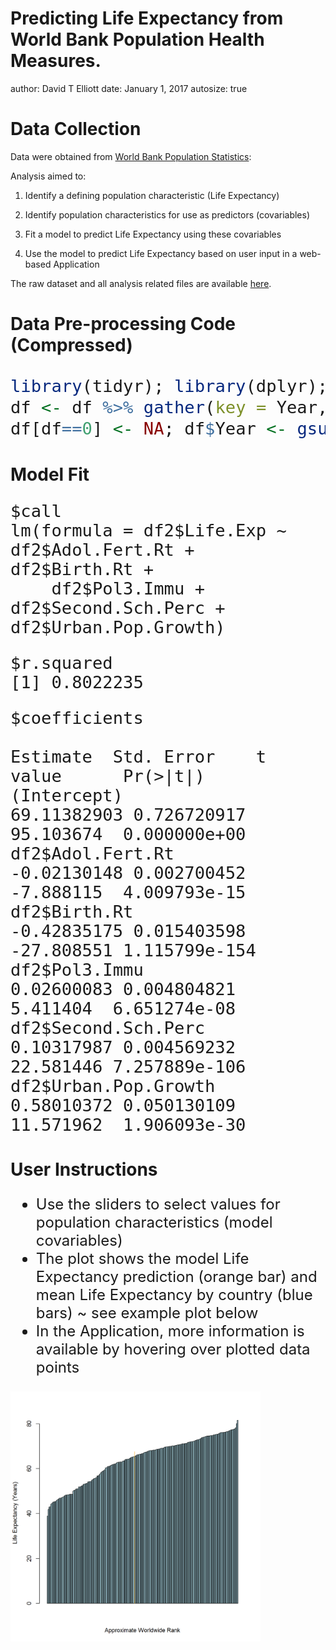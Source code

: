 Predicting Life Expectancy from World Bank Population Health Measures. 
========================================================
author: David T Elliott
date: January 1, 2017
autosize: true

Data Collection
========================================================

Data were obtained from [World Bank Population Statistics](http://databank.worldbank.org/data/reports.aspx?source=health-nutrition-and-population-statistics&Type=TABLE&preview=on#advancedDownloadOptions):

Analysis aimed to:

1. Identify a defining population characteristic (Life Expectancy)

2. Identify population characteristics for use as predictors (covariables)

3. Fit a model to predict Life Expectancy using these covariables

4. Use the model to predict Life Expectancy based on user input in a web-based Application


The raw dataset and all analysis related files are available [here](https://github.com/dtelliott79/Predicting-Life-Expectancy).

Data Pre-processing Code (Compressed)
========================================================
<font size="6">

```r
library(tidyr); library(dplyr); library(plotly); df <- read.csv("Data.csv", header = TRUE)
df <- df %>% gather(key = Year, value = value, 5:60, na.rm = TRUE) %>% rename(Measure = Series.Name, Measure.Code = Series.Code) %>% spread(key = Measure, value = value, fill = NA, drop = TRUE, sep = NULL) %>% select(-Measure.Code, -Country.Code) %>% group_by(Country.Name, Year) %>% summarise_each(funs(sum(., na.rm=TRUE)))
df[df==0] <- NA; df$Year <- gsub("^*X([^.]+).*", "\\1", df$Year); df <- df[!is.na(df$`Life expectancy at birth, total (years)`),]; df <- df[, colMeans(is.na(df)) < .5]; colnames(df)[3] <- "Adol.Fert.Rt"; colnames(df)[4] <- "Age.Dep.Ratio.Old"; colnames(df)[5] <- "Age.Dep.Ratio.Yng"; colnames(df)[6] <- "Birth.Rt"; colnames(df)[7] <- "Fert.Rt"; colnames(df)[8] <- "GNI.US.Dollars"; colnames(df)[9] <- "DPT.Immu"; colnames(df)[10] <- "Measl.Immu"; colnames(df)[11] <- "Pol3.Immu"; colnames(df)[12] <- "Life.Exp"; colnames(df)[13] <- "Pop.Growth"; colnames(df)[14] <- "Perc.Female"; colnames(df)[15] <- "Perc.Male"; colnames(df)[16] <- "Perc.Rural"; colnames(df)[17] <- "Rural.PopGrowth"; colnames(df)[18] <- "Prim.Sch.Perc"; colnames(df)[19] <- "Second.Sch.Perc"; colnames(df)[20] <- "Perc.Urban"; colnames(df)[21] <- "Urban.Pop.Growth"
```
</font>

Model Fit
========================================================
<font size="6">

```
$call
lm(formula = df2$Life.Exp ~ df2$Adol.Fert.Rt + df2$Birth.Rt + 
    df2$Pol3.Immu + df2$Second.Sch.Perc + df2$Urban.Pop.Growth)
```

```
$r.squared
[1] 0.8022235
```

```
$coefficients
                        Estimate  Std. Error    t value      Pr(>|t|)
(Intercept)          69.11382903 0.726720917  95.103674  0.000000e+00
df2$Adol.Fert.Rt     -0.02130148 0.002700452  -7.888115  4.009793e-15
df2$Birth.Rt         -0.42835175 0.015403598 -27.808551 1.115799e-154
df2$Pol3.Immu         0.02600083 0.004804821   5.411404  6.651274e-08
df2$Second.Sch.Perc   0.10317987 0.004569232  22.581446 7.257889e-106
df2$Urban.Pop.Growth  0.58010372 0.050130109  11.571962  1.906093e-30
```
</font>

User Instructions
========================================================
<font size="5">

- Use the sliders to select values for population characteristics (model covariables)
- The plot shows the model Life Expectancy prediction (orange bar) and mean Life Expectancy by country (blue bars) ~ see example plot below
- In the Application, more information is available by hovering over plotted data points

</font>

<img src="Pitch-figure/unnamed-chunk-3-1.png" title="plot of chunk unnamed-chunk-3" alt="plot of chunk unnamed-chunk-3" width="400px" />
